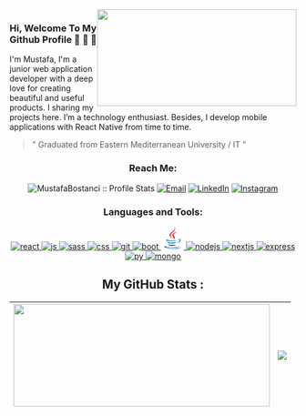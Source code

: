 <img src="https://raw.githubusercontent.com/abhisheknaiidu/abhisheknaiidu/master/code.gif" align="right" width="350" height="170">

### Hi, Welcome To My Github Profile 👋 👋 👋

I'm Mustafa, I'm a junior web application developer with a deep love for creating beautiful and useful products. I sharing my projects here. I’m a technology enthusiast. Besides, I develop mobile applications with React Native from time to time.
> " Graduated from Eastern Mediterranean University / IT "

<h3 align="center">Reach Me:</h3>

<p align="center">
<img src="https://komarev.com/ghpvc/?username=MustafaBostanci&color=green" alt="MustafaBostanci :: Profile Stats"></a>
<a href="mailto:bostanci38mustafa@gmail.com"><img alt="Email" src="https://img.shields.io/badge/Email-bostanci38mustafa@gmail.com-blue?style=flat&logo=gmail"></a>
<a href="https://www.linkedin.com/in/mustafa-bostanci" target="_blank"><img alt="LinkedIn" src="https://img.shields.io/badge/LinkedIn-@MustafaBostanci-blue?style=flat&logo=linkedin"></a>
<a href="https://www.instagram.com/mustafabosst/"><img alt="Instagram" src="https://img.shields.io/badge/Instagram-mustafabosst-black?style=flat-square&logo=instagram"></a>
</p>

<h3 align="center">Languages and Tools:</h3>
<p align="center"> <a href="https://reactjs.org/" target="_blank"> <img src="https://www.vectorlogo.zone/logos/reactjs/reactjs-icon.svg" alt="react" width="40" height="40"/> </a> <a href="https://www.javascript.com/" target="_blank"> <img src="https://skillicons.dev/icons?i=js" alt="js" width="40" height="40"/> </a> <a href="https://sass-lang.com/" target="_blank"> <img src="https://www.vectorlogo.zone/logos/sass-lang/sass-lang-icon.svg" alt="sass" width="40" height="40"/> </a> <a href="https://en.wikipedia.org/wiki/CSS" target="_blank"> <img src="https://skillicons.dev/icons?i=css" alt="css" width="40" height="40"/> </a> <a href="https://git-scm.com/" target="_blank"> <img src="https://www.vectorlogo.zone/logos/git-scm/git-scm-icon.svg" alt="git" width="40" height="40"/> </a> <a href="https://getbootstrap.com/" target="_blank"> <img src="https://skillicons.dev/icons?i=bootstrap" alt="boot" width="40" height="40"/> </a> <a href="https://dev.java/" target="_blank"> <img src="https://raw.githubusercontent.com/devicons/devicon/master/icons/java/java-original.svg" alt="java" width="40" height="40"/> </a> <a href="https://nodejs.org/en/" target="_blank"> <img src="https://www.vectorlogo.zone/logos/nodejs/nodejs-icon.svg" alt="nodejs" width="40" height="40"/> </a> <a href="https://nextjs.org/" target="_blank"> <img src="https://skillicons.dev/icons?i=nextjs" alt="nextjs" width="40" height="40"/> </a> <a href="https://expressjs.com/" target="_blank"> <img src="https://skillicons.dev/icons?i=express" alt="express" width="40" height="40"/> </a> <a href="https://www.python.org/" target="_blank"> <img src="https://www.vectorlogo.zone/logos/python/python-icon.svg" alt="py" width="40" height="40"/> </a> <a href="https://www.mongodb.com/" target="_blank"> <img src="https://skillicons.dev/icons?i=mongodb" alt="mongo" width="40" height="40"/> </a></p>




<h2 align="center">My GitHub Stats :</h2>

  |<img src="https://github-readme-stats.vercel.app/api?username=MustafaBostanci&show_icons=true&theme=tokyonight" width="450" height="180">|<img src="https://github-readme-stats.vercel.app/api/top-langs/?username=MustafaBostanci&layout=compact&theme=tokyonight" height="180">|
|---|---|


